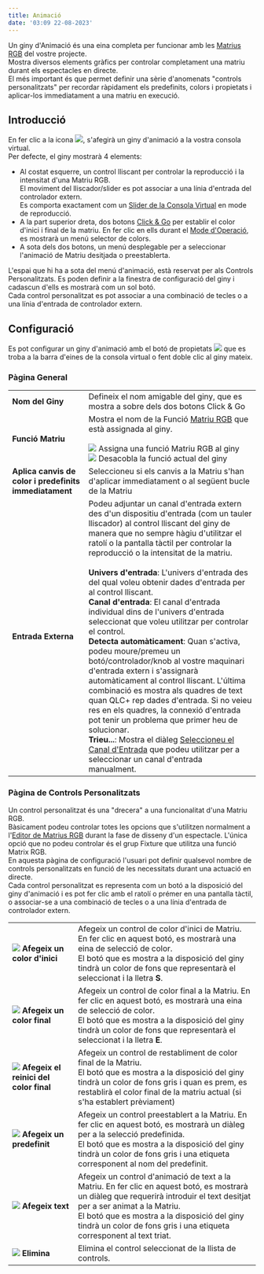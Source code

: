 ```yaml
---
title: Animació
date: '03:09 22-08-2023'
---
```


Un giny d'Animació és una eina completa per funcionar amb les [Matrius RGB](/basics/glossary-and-concepts#matriu-rgb) del vostre projecte.  
Mostra diversos elements gràfics per controlar completament una matriu durant els espectacles en directe.  
El més important és que permet definir una sèrie d'anomenats "controls personalitzats" per recordar ràpidament els predefinits, colors i propietats i aplicar-los immediatament a una matriu en execució.

Introducció
------------

En fer clic a la icona ![](/basics/animation.png), s'afegirà un giny d'animació a la vostra consola virtual.  
Per defecte, el giny mostrarà 4 elements:

* Al costat esquerre, un control lliscant per controlar la reproducció i la intensitat d'una Matriu RGB.  
    El moviment del lliscador/slider es pot associar a una línia d'entrada del controlador extern.  
    Es comporta exactament com un [Slider de la Consola Virtual](../slider) en mode de reproducció.
* A la part superior dreta, dos botons [Click & Go](/basics/glossary-and-concepts#click-and-go) per establir el color d'inici i final de la matriu. En fer clic en ells durant el [Mode d'Operació](/basics/glossary-and-concepts#modes), es mostrarà un menú selector de colors.
* A sota dels dos botons, un menú desplegable per a seleccionar l'animació de Matriu desitjada o preestablerta.

L'espai que hi ha a sota del menú d'animació, està reservat per als Controls Personalitzats. Es poden definir a la finestra de configuració del giny i cadascun d'ells es mostrarà com un sol botó.  
Cada control personalitzat es pot associar a una combinació de tecles o a una línia d'entrada de controlador extern.

Configuració
-------------

Es pot configurar un giny d'animació amb el botó de propietats ![](/basics/edit.png) que es troba a la barra d'eines de la consola virtual o fent doble clic al giny mateix.

### Pàgina General

|     |     |
| --- | --- |
| **Nom del Giny** | Defineix el nom amigable del giny, que es mostra a sobre dels dos botons Click & Go |
| **Funció Matriu** | Mostra el nom de la Funció  [Matriu RGB](/basics/glossary-and-concepts#matriu-rgb) que està assignada al giny.<br><br>![](/basics/attach.png) Assigna una funció Matriu RGB al giny <br>![](/basics/detach.png) Desacobla la funció actual del giny |
| **Aplica canvis de color i predefinits immediatament** | Seleccioneu si els canvis a la Matriu s'han d'aplicar immediatament o al següent bucle de la Matriu |
| **Entrada Externa** | Podeu adjuntar un canal d'entrada extern des d'un dispositiu d'entrada (com un tauler lliscador) al control lliscant del giny de manera que no sempre hàgiu d'utilitzar el ratolí o la pantalla tàctil per controlar la reproducció o la intensitat de la matriu.<br><br>**Univers d'entrada**: L'univers d'entrada des del qual voleu obtenir dades d'entrada per al control lliscant.<br>**Canal d'entrada**: El canal d'entrada individual dins de l'univers d'entrada seleccionat que voleu utilitzar per controlar el control.<br>**Detecta automàticament**: Quan s'activa, podeu moure/premeu un botó/controlador/knob al vostre maquinari d'entrada extern i s'assignarà automàticament al control lliscant. L'última combinació es mostra als quadres de text quan QLC+ rep dades d'entrada. Si no veieu res en els quadres, la connexió d'entrada pot tenir un problema que primer heu de solucionar.<br>**Trieu...**: Mostra el diàleg [Seleccioneu el Canal d'Entrada](../select-input-channel) que podeu utilitzar per a seleccionar un canal d'entrada manualment. |

### Pàgina de Controls Personalitzats

Un control personalitzat és una "drecera" a una funcionalitat d'una Matriu RGB.  
Bàsicament podeu controlar totes les opcions que s'utilitzen normalment a l'[Editor de Matrius RGB](/function-manager/rgb-matrix-editor) durant la fase de disseny d'un espectacle. L'única opció que no podeu controlar és el grup Fixture que utilitza una funció Matrix RGB.  
En aquesta pàgina de configuració l'usuari pot definir qualsevol nombre de controls personalitzats en funció de les necessitats durant una actuació en directe.  
Cada control personalitzat es representa com un botó a la disposició del giny d'animació i es pot fer clic amb el ratolí o prémer en una pantalla tàctil, o associar-se a una combinació de tecles o a una línia d'entrada de controlador extern.

|     |     |
| --- | --- |
| **![](/basics/color.png) Afegeix un color d'inici** | Afegeix un control de color d'inici de Matriu. En fer clic en aquest botó, es mostrarà una eina de selecció de color.  <br>El botó que es mostra a la disposició del giny tindrà un color de fons que representarà el seleccionat i la lletra **S**. |
| **![](/basics/color.png) Afegeix un color final** | Afegeix un control de color final a la Matriu. En fer clic en aquest botó, es mostrarà una eina de selecció de color.  <br>El botó que es mostra a la disposició del giny tindrà un color de fons que representarà el seleccionat i la lletra **E**. |
| **![](/basics/fileclose.png) Afegeix el reinici del color final** | Afegeix un control de restabliment de color final de la Matriu.  <br>El botó que es mostra a la disposició del giny tindrà un color de fons gris i quan es prem, es restablirà el color final de la matriu actual (si s'ha establert prèviament) |
| **![](/basics/script.png) Afegeix un predefinit** | Afegeix un control preestablert a la Matriu. En fer clic en aquest botó, es mostrarà un diàleg per a la selecció predefinida.  <br>El botó que es mostra a la disposició del giny tindrà un color de fons gris i una etiqueta corresponent al nom del predefinit. |
| **![](/basics/fonts.png) Afegeix text** | Afegeix un control d'animació de text a la  Matriu. En fer clic en aquest botó, es mostrarà un diàleg que requerirà introduir el text desitjat per a ser animat a la Matriu.  <br>El botó que es mostra a la disposició del giny tindrà un color de fons gris i una etiqueta corresponent al text triat. |
| **![](/basics/edit_remove.png) Elimina** | Elimina el control seleccionat de la llista de controls. | f |
